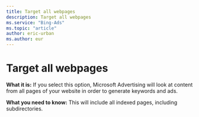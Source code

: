 ```yaml
---
title: Target all webpages
description: Target all webpages
ms.service: "Bing-Ads"
ms.topic: "article"
author: eric-urban
ms.author: eur
---
```


# Target all webpages

**What it is:**  If you select this option, Microsoft Advertising will look at content from all pages of your website in order to generate keywords and ads.

**What you need to know:**  This will include all indexed pages, including subdirectories.


